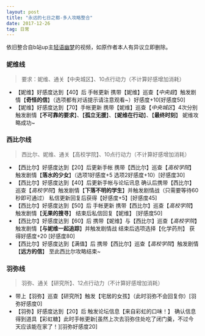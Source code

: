 ```yaml
---
layout: post
title: "永远的七日之都-多人攻略整合"
date: 2017-12-26
tag: 日常
---   
```


依旧整合自b站up主[轻语幽梦](http://space.bilibili.com/9244025/#/)的视频，如原作者本人有异议立即删除。        

### 妮维线       

> 要求：妮维、通关【中央城区】、10点行动力（不计算好感增加消耗）      

- 【妮维】好感度达到【40】后 手帐更新 携带【妮维】巡查【*中央庭*】触发剧情【**奇怪的信**】（选项都有对话提示请注意观看~）好感度+10[好感度50]        
- 【妮维】好感度达到【70】手帐更新 携带【妮维】巡查【*中央城区*】4次分别触发剧情【**不可靠的要求**】、【**孤立无援**】、【**妮维在行动**】、【**最终时刻**】 妮维攻略成功~      

### 西比尔线        

> 西比尔、妮维、通关【高校学院】、10点行动力（不计算好感增加消耗）     

- 【西比尔】好感度达到【20】后更新手帐 携带【西比尔】巡查【*高校学院*】触发剧情【**落水的少女**】（选项1好感度+5 选项2好感度+10）[好感度30]       
- 【西比尔】好感度达到【40】后更新手帐与论坛讯息 确认后携带【西比尔】巡查【*高校学院*】触发剧情【**下落不明的学生**】并触发剧情战（只需要等待60秒即可通过） 私信更新回复后获得【好感度+5】[好感度45]        
- 【西比尔】好感度达到【50】后 手帐更新 携带【西比尔】巡查【*高校学院*】触发剧情【**无果的搜寻**】 结束后私信回复【妮维】 [好感度50]     
- 【西比尔】好感度达到【60】后  携带【妮维】与【西比尔】巡查【*高校学院*】触发剧情【**与妮维一起追踪**】并触发剧情战 结束后选项选择【化学药剂】 获得好感度+20 [好感度80]     
- 【西比尔】好感度达到【满值】后 携带【西比尔】巡查【*高校学院*】触发剧情【**远方的信**】 至此西比尔攻略结束~        

### 羽弥线     

> 羽弥、通关【研究所】、12点行动力（不计算好感增加消耗）      

- 带上【羽弥】巡查【研究所】触发【宅居的女孩】（此时羽弥不会回复你）[羽弥好感度0]     
- 【羽弥】好感度达到【20】后 触发论坛信息【来自彩虹的口味！】 确认信息得到道具【彩虹糖】此时手帐更新[虽然上次去羽弥住处吃了闭门羹，不过今天应该能在家了！][羽弥好感度20]